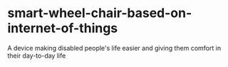 # smart-wheel-chair-based-on-internet-of-things
A device making disabled people's life easier and giving them comfort in their day-to-day life
